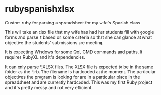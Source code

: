 # rubyspanishxlsx
Custom ruby for parsing a spreadsheet for my wife's Spanish class.

This will take an xlsx file that my wife has had her students fill with google forms and parse it based on some criteria so that she can glance at what objective the students' submissions are meeting.

It is expecting Windows for some QoL CMD commands and paths.
It requires RubyXL and it's dependencies.

It can only parse *.XLSX files.
The XLSX file is expected to be in the same folder as the *.rb.
The filename is hardcoded at the moment.
The particular objectives the program is looking for are in a particular place in the spreadsheet and are currently hardcoded.
This was my first Ruby project and it's pretty messy and not very efficient.
